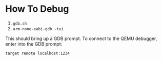 # How To Debug

1. `gdb.sh`
2. `arm-none-eabi-gdb -tui`

This should bring up a GDB prompt. To connect to the QEMU debugger, enter into the GDB prompt:

`target remote localhost:1234`

